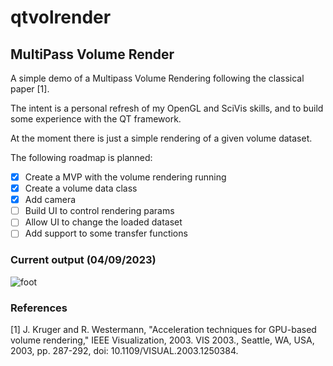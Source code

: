 # qtvolrender

## MultiPass Volume Render

A simple demo of a Multipass Volume Rendering following the classical paper [1].

The intent is a personal refresh of my OpenGL and SciVis skills, and to build some experience with the QT framework.

At the moment there is just a simple rendering of a given volume dataset.

The following roadmap is planned:
- [x] Create a MVP with the volume rendering running 
- [X] Create a volume data class
- [X] Add camera
- [ ] Build UI to control rendering params
- [ ] Allow UI to change the loaded dataset
- [ ] Add support to some transfer functions

### Current output (04/09/2023)
![foot](https://github.com/luizfnetto/qtvolrender/assets/7663523/53dfae46-f145-48af-beb0-8a1a1fbf9b14)


### References

[1] J. Kruger and R. Westermann, "Acceleration techniques for GPU-based volume rendering," IEEE Visualization, 2003. VIS 2003., Seattle, WA, USA, 2003, pp. 287-292, doi: 10.1109/VISUAL.2003.1250384.
